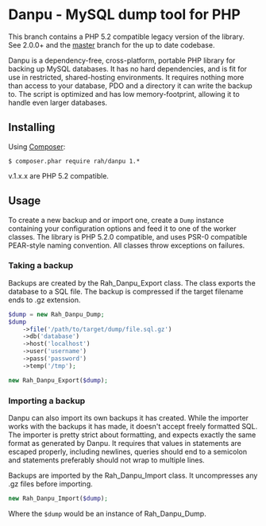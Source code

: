 Danpu - MySQL dump tool for PHP
=========

This branch contains a PHP 5.2 compatible legacy version of the library. See 2.0.0+ and the [master](https://github.com/gocom/danpu) branch for the up to date codebase.

Danpu is a dependency-free, cross-platform, portable PHP library for backing up MySQL databases. It has no hard dependencies, and is fit for use in restricted, shared-hosting environments. It requires nothing more than access to your database, PDO and a directory it can write the backup to. The script is optimized and has low memory-footprint, allowing it to handle even larger databases.

Installing
---------

Using [Composer](http://getcomposer.org):

    $ composer.phar require rah/danpu 1.*

v.1.x.x are PHP 5.2 compatible.

Usage
---------

To create a new backup and or import one, create a ```Dump``` instance containing your configuration options and feed it to one of the worker classes. The library is PHP 5.2.0 compatible, and uses PSR-0 compatible PEAR-style naming convention. All classes throw exceptions on failures.

### Taking a backup

Backups are created by the Rah_Danpu_Export class. The class exports the database to a SQL file. The backup is compressed if the target filename ends to .gz extension.

```php
$dump = new Rah_Danpu_Dump;
$dump
    ->file('/path/to/target/dump/file.sql.gz')
    ->db('database')
    ->host('localhost')
    ->user('username')
    ->pass('password')
    ->temp('/tmp');

new Rah_Danpu_Export($dump);
```

### Importing a backup

Danpu can also import its own backups it has created. While the importer works with the backups it has made, it doesn't accept freely formatted SQL. The importer is pretty strict about formatting, and expects exactly the same format as generated by Danpu. It requires that values in statements are escaped properly, including newlines, queries should end to a semicolon and statements preferably should not wrap to multiple lines.

Backups are imported by the Rah_Danpu_Import class. It uncompresses any .gz files before importing.

```php
new Rah_Danpu_Import($dump);
```

Where the ```$dump``` would be an instance of Rah_Danpu_Dump.